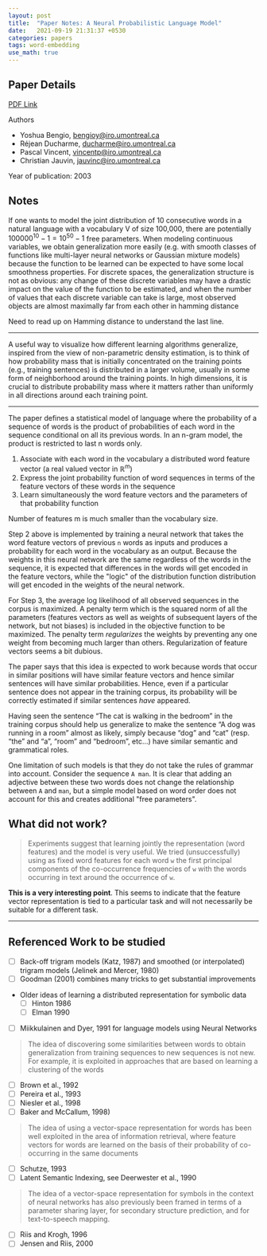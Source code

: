 ```yaml
---
layout: post
title:  "Paper Notes: A Neural Probabilistic Language Model"
date:   2021-09-19 21:31:37 +0530
categories: papers
tags: word-embedding
use_math: true
---
```

## Paper Details
[PDF Link](https://www.jmlr.org/papers/volume3/bengio03a/bengio03a.pdf)

Authors
- Yoshua Bengio, bengioy@iro.umontreal.ca
- Réjean Ducharme, ducharme@iro.umontreal.ca
- Pascal Vincent, vincentp@iro.umontreal.ca
- Christian Jauvin, jauvinc@iro.umontreal.ca

Year of publication: 2003

## Notes

>
If one wants to model the joint distribution of 10 consecutive words in a natural language with a vocabulary V of size 100,000, there are potentially $100000^{10} − 1 = 10^{50} − 1$ free parameters. When modeling continuous variables, we obtain generalization more easily (e.g. with smooth classes of functions like multi-layer neural networks or Gaussian mixture models) because the function to be learned can be expected to have some local smoothness properties. For discrete spaces, the generalization structure is not as obvious: any
change of these discrete variables may have a drastic impact on the value of the function to be estimated, and when the number of values that each discrete variable can take is large, most observed objects are almost maximally far from each other in hamming distance

Need to read up on Hamming distance to understand the last line.

---

>
A useful way to visualize how different learning algorithms generalize, inspired from the view of non-parametric density estimation, is to think of how probability mass that is initially concentrated on the training points (e.g., training sentences) is distributed in a larger volume, usually in some form of neighborhood around the training points. In high dimensions, it is crucial to distribute probability mass where it matters rather than uniformly in all directions around each training point.

---

The paper defines a statistical model of language where the probability of a sequence of words is the product of probabilities of each word in the sequence conditional on all its previous words.
In an n-gram model, the product is restricted to last n words only.

>
1. Associate with each word in the vocabulary a distributed word feature vector (a real valued vector in $\mathbb R^m$)
2. Express the joint probability function of word sequences in terms of the feature vectors of these words in the sequence
3. Learn simultaneously the word feature vectors and the parameters of that probability function

Number of features m is much smaller than the vocabulary size.

Step 2 above is implemented by training a neural network that takes the word feature vectors of previous `n` words as inputs and produces a probability for each word in the vocabulary as an output. Because the weights in this neural network are the same regardless of the words in the sequence, it is expected that differences in the words will get encoded in the feature vectors, while the "logic" of the distribution function distribution will get encoded in the weights of the neural network.

For Step 3, the average log likelihood of all observed sequences in the corpus is maximized. A penalty term which is the squared norm of all the parameters (features vectors as well as weights of subsequent layers of the network, but not biases) is included in the objective function to be maximized. The penalty term _regularizes_ the weights by preventing any one weight from becoming much larger than others. Regularization of feature vectors seems a bit dubious.

The paper says that this idea is expected to work because words that occur in similar positions will have similar feature vectors and hence similar sentences will have similar probabilities. Hence, even if a particular sentence does not appear in the training corpus, its probability will be correctly estimated if similar sentences _have_ appeared.

>
Having seen the sentence “The cat is walking in the bedroom” in the training corpus should help us generalize to make the sentence “A dog was running in a room” almost as likely, simply because “dog” and “cat” (resp. “the” and “a”, “room” and “bedroom”, etc...) have similar semantic and grammatical roles.

One limitation of such models is that they do not take the rules of grammar into account. Consider the sequence `A man`. It is clear that adding an adjective between these two words does not change the relationship between `A` and `man`, but a simple model based on word order does not account for this and creates additional "free parameters".

## What did not work?

> Experiments suggest that learning jointly the representation (word features) and the model is very useful. We tried (unsuccessfully) using as fixed word features for each word `w` the first principal components of the co-occurrence frequencies of `w` with the words occurring in text around the occurrence of `w`.

**This is a very interesting point**. This seems to indicate that the feature vector representation is tied to a particular task and will not necessarily be suitable for a different task.

---

## Referenced Work to be studied

- [ ] Back-off trigram models (Katz, 1987) and smoothed (or interpolated) trigram models (Jelinek and Mercer, 1980)
- [ ] Goodman (2001) combines many tricks to get substantial improvements
- Older ideas of learning a distributed representation for symbolic data
  - [ ] Hinton 1986
  - [ ] Elman 1990
- [ ] Miikkulainen and Dyer, 1991 for language models using Neural Networks

> The idea of discovering some similarities between words to obtain generalization from training sequences to new sequences is not new. For example, it is exploited in approaches that are based on learning a clustering of the words 
- [ ] Brown et al., 1992
- [ ] Pereira et al., 1993
- [ ] Niesler et al., 1998
- [ ] Baker and McCallum, 1998)

> The idea of using a vector-space representation for words has been well exploited in the area of information retrieval, where feature vectors for words are learned on the basis of their probability of co-occurring in the same documents
- [ ] Schutze, 1993
- [ ] Latent Semantic Indexing, see Deerwester et al., 1990

> The idea of a vector-space representation for symbols in the context of neural networks has also previously been framed in terms of a parameter sharing layer, for secondary structure prediction, and for text-to-speech mapping.
- [ ] Riis and Krogh, 1996
- [ ] Jensen and Riis, 2000
